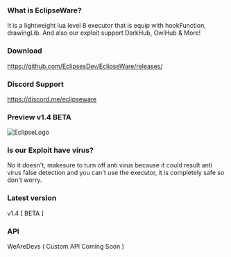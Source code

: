 ### What is EclipseWare?
It is a lightweight lua level 8 executor that is equip with hookFunction, drawingLib.
And also our exploit support DarkHub, OwlHub & More!

### Download
https://github.com/EclipsesDev/EclipseWare/releases/

### Discord Support
https://discord.me/eclipseware

### Preview v1.4 BETA

![EclipseLogo](https://user-images.githubusercontent.com/99494277/185900491-ed75e5a7-c443-481f-8273-d8776476a1d5.jpg)

### Is our Exploit have virus?
No it doesn't, makesure to turn off anti virus because it could result
anti virus false detection and you can't use the executor, it is completely
safe so don't worry.

### Latest version
v1.4 [ BETA ]

### API
WeAreDevs ( Custom API Coming Soon )
